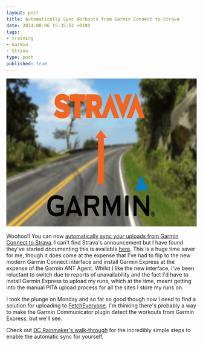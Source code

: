 ```yaml
---
layout: post
title: Automatically Sync Workouts from Garmin Connect to Strava
date: 2014-08-06 15:35:52 +0100
tags:
- training
- Garmin
- Strava
type: post
published: true
---
```

<img class="center" alt="Automatically Sync Workouts from Garmin Connect to Strava" src="/assets/garmin-to-strava.png" width="700" height="392" />

Woohoo!! You can now <a href="http://garmin.blogs.com/my_weblog/2014/08/garmin-announces-partnerships-with-leading-fitness-applications-strava-mapmyfitness-and-endomondo.html" target="_blank">automatically sync your uploads from Garmin Connect to Strava</a>.  I can't find Strava's announcement but I have found they've started documenting this is available <a href="https://strava.zendesk.com/entries/48729094" target="_blank">here</a>.  This is a huge time saver for me, though it does come at the expense that I've had to flip to the new modern Garmin Connect interface and install Garmin Express at the expense of the Garmin ANT Agent.  Whilst I like the new interface, I've been reluctant to switch due to reports of unavailability and the fact I'd have to install Garmin Express to upload my runs, which at the time, meant getting into the manual PITA upload process for all the sites I store my runs on.

I took the plunge on Monday and so far so good though now I need to find a solution for uploading to <a href="http://www.fetcheveryone.com/" target="_blank">FetchEveryone</a>.  I'm thinking there's probably a way to make the Garmin Communicator plugin detect the workouts from Garmin Express, but we'll see.

Check out <a href="http://www.dcrainmaker.com/2014/08/automatic-mapmyfitness-endomondo.html" target="_blank">DC Rainmaker's walk-through</a> for the incredibly simple steps to enable the automatic sync for yourself.
